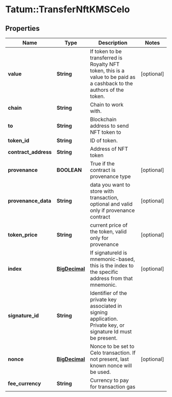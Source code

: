 # Tatum::TransferNftKMSCelo

## Properties
Name | Type | Description | Notes
------------ | ------------- | ------------- | -------------
**value** | **String** | If token to be transferred is Royalty NFT token, this is a value to be paid as a cashback to the authors of the token. | [optional] 
**chain** | **String** | Chain to work with. | 
**to** | **String** | Blockchain address to send NFT token to | 
**token_id** | **String** | ID of token. | 
**contract_address** | **String** | Address of NFT token | 
**provenance** | **BOOLEAN** | True if the contract is provenance type | [optional] 
**provenance_data** | **String** | data you want to store with transaction, optional and valid only if provenance contract | [optional] 
**token_price** | **String** | current price of the token, valid only for provenance | [optional] 
**index** | [**BigDecimal**](BigDecimal.md) | If signatureId is mnemonic-based, this is the index to the specific address from that mnemonic. | [optional] 
**signature_id** | **String** | Identifier of the private key associated in signing application. Private key, or signature Id must be present. | 
**nonce** | [**BigDecimal**](BigDecimal.md) | Nonce to be set to Celo transaction. If not present, last known nonce will be used. | [optional] 
**fee_currency** | **String** | Currency to pay for transaction gas | 

